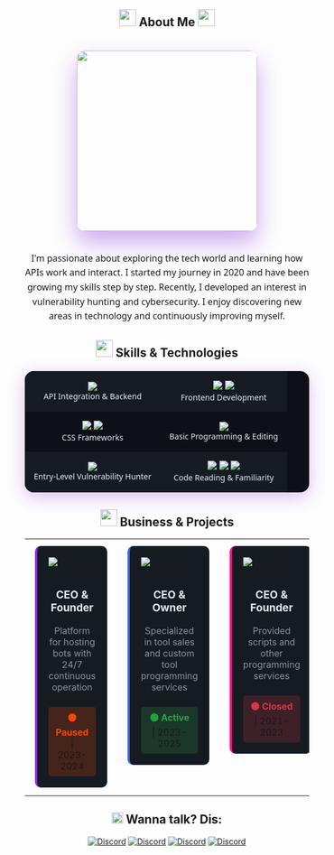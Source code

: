 
<h2 align="center">
  <img src="https://media.giphy.com/media/iY8CRBdQXODJSCERIr/giphy.gif" width="30" height="30"> 
  <b>About Me</b>
  <img src="https://media.giphy.com/media/iY8CRBdQXODJSCERIr/giphy.gif" width="30" height="30">
</h2>

<div align="center">
  <img src="https://media.giphy.com/media/qgQUggAC3Pfv687qPC/giphy.gif" width="320px" style="border-radius: 15px; box-shadow: 0 20px 40px rgba(138, 43, 226, 0.4); margin: 20px 0;">
</div>

<p align="center" style="font-family: 'Segoe UI', Arial, sans-serif; font-size: 16px; line-height: 1.6;">
I'm passionate about exploring the tech world and learning how APIs work and interact. I started my journey in 2020 and have been growing my skills step by step. Recently, I developed an interest in vulnerability hunting and cybersecurity. I enjoy discovering new areas in technology and continuously improving myself.
</p>

<h2 align="center">
  <img src="https://media2.giphy.com/media/QssGEmpkyEOhBCb7e1/giphy.gif?cid=ecf05e47a0n3gi1bfqntqmob8g9aid1oyj2wr3ds3mg700bl&rid=giphy.gif" width="30" height="30"> 
  <b>Skills & Technologies</b>
</h2>

<div align="center">
  <table style="background-color: #0d1117; border: none; border-radius: 16px; overflow: hidden; box-shadow: 0 8px 30px rgba(138, 43, 226, 0.3); margin: 20px auto;">
    <tr style="background-color: #161b22;">
      <td align="center" style="padding: 16px;">
        <img src="https://img.shields.io/badge/Python-3776AB?style=for-the-badge&logo=python&logoColor=white&labelColor=151515">
        <br><span style="color: #e6edf3; font-family: 'Segoe UI', sans-serif; font-size: 14px;">API Integration & Backend</span>
      </td>
      <td align="center" style="padding: 16px;">
        <img src="https://img.shields.io/badge/HTML5-E34F26?style=for-the-badge&logo=html5&logoColor=white&labelColor=151515">
        <img src="https://img.shields.io/badge/CSS3-1572B6?style=for-the-badge&logo=css3&logoColor=white&labelColor=151515">
        <br><span style="color: #e6edf3; font-family: 'Segoe UI', sans-serif; font-size: 14px;">Frontend Development</span>
      </td>
    </tr>
    <tr style="background-color: #0d1117;">
      <td align="center" style="padding: 16px;">
        <img src="https://img.shields.io/badge/Bootstrap-7952B3?style=for-the-badge&logo=bootstrap&logoColor=white&labelColor=151515">
        <img src="https://img.shields.io/badge/Tailwind_CSS-38B2AC?style=for-the-badge&logo=tailwind-css&logoColor=white&labelColor=151515">
        <br><span style="color: #e6edf3; font-family: 'Segoe UI', sans-serif; font-size: 14px;">CSS Frameworks</span>
      </td>
      <td align="center" style="padding: 16px;">
        <img src="https://img.shields.io/badge/C++-00599C?style=for-the-badge&logo=c%2B%2B&logoColor=white&labelColor=151515">
        <br><span style="color: #e6edf3; font-family: 'Segoe UI', sans-serif; font-size: 14px;">Basic Programming & Editing</span>
      </td>
    </tr>
    <tr style="background-color: #161b22;">
      <td align="center" style="padding: 16px;">
        <img src="https://img.shields.io/badge/Security-FF5733?style=for-the-badge&logo=hackaday&logoColor=white&labelColor=151515">
        <br><span style="color: #e6edf3; font-family: 'Segoe UI', sans-serif; font-size: 14px;">Entry-Level Vulnerability Hunter	</span>
      </td>
      <td align="center" style="padding: 16px;">
        <img src="https://img.shields.io/badge/Lua-2C2D72?style=for-the-badge&logo=lua&logoColor=white&labelColor=151515">
        <img src="https://img.shields.io/badge/JavaScript-F7DF1E?style=for-the-badge&logo=javascript&logoColor=black&labelColor=151515">
        <img src="https://img.shields.io/badge/Go-00ADD8?style=for-the-badge&logo=go&logoColor=white&labelColor=151515">
        <br><span style="color: #e6edf3; font-family: 'Segoe UI', sans-serif; font-size: 14px;">Code Reading & Familiarity</span>
      </td>
    </tr>
  </table>
</div>

<h2 align="center">
  <img src="https://media.giphy.com/media/RbDKaczqWovIugyJmW/giphy.gif" width="30" height="30"> 
  <b>Business & Projects</b>
</h2>

<div align="center">

<table width="100%" border="0" cellspacing="0" cellpadding="0">
  <tr>
    <td align="center" width="33%" valign="top">
      <div style="margin: 10px; padding: 20px; border-radius: 10px; border-left: 4px solid #8A2BE2; background-color: #161b22;">
        <img src="https://img.shields.io/badge/TimeHost-8A2BE2?style=for-the-badge&logo=server-fault&logoColor=white" alt="TimeHost">
        <h3 style="color: #e6edf3; margin-top: 15px;">CEO & Founder</h3>
        <p style="color: #8b949e; margin: 10px 0;">Platform for hosting bots with 24/7 continuous operation</p>
        <div style="margin-top: 15px; padding: 8px 12px; border-radius: 5px; background-color: rgba(255, 69, 0, 0.2); display: inline-block;">
          <span style="color: #ff4500; font-weight: bold;">⚫ Paused</span> | 2023-2024
        </div>
      </div>
    </td>
    <td align="center" width="33%" valign="top">
      <div style="margin: 10px; padding: 20px; border-radius: 10px; border-left: 4px solid #4169E1; background-color: #161b22;">
        <img src="https://img.shields.io/badge/BLUE_Tools-4169E1?style=for-the-badge&logo=codechef&logoColor=white" alt="BLUE Tools">
        <h3 style="color: #e6edf3; margin-top: 15px;">CEO & Owner</h3>
        <p style="color: #8b949e; margin: 10px 0;">Specialized in tool sales and custom tool programming services</p>
        <div style="margin-top: 15px; padding: 8px 12px; border-radius: 5px; background-color: rgba(40, 167, 69, 0.2); display: inline-block;">
          <span style="color: #28a745; font-weight: bold;">🟢 Active</span> | 2023-2025
        </div>
      </div>
    </td>
    <td align="center" width="33%" valign="top">
      <div style="margin: 10px; padding: 20px; border-radius: 10px; border-left: 4px solid #FF1493; background-color: #161b22;">
        <img src="https://img.shields.io/badge/KmSt_Scripts-FF1493?style=for-the-badge&logo=lua&logoColor=white" alt="KmSt Scripts">
        <h3 style="color: #e6edf3; margin-top: 15px;">CEO & Founder</h3>
        <p style="color: #8b949e; margin: 10px 0;">Provided scripts and other programming services</p>
        <div style="margin-top: 15px; padding: 8px 12px; border-radius: 5px; background-color: rgba(220, 53, 69, 0.2); display: inline-block;">
          <span style="color: #dc3545; font-weight: bold;">⚫ Closed</span> | 2021-2023
        </div>
      </div>
    </td>
  </tr>
</table>

</div>

<h2 align="center">
  <img src="https://assets-global.website-files.com/6257adef93867e50d84d30e2/636e0a6a49cf127bf92de1e2_icon_clyde_blurple_RGB.png" width="20" height="20">
  Wanna talk? Dis:
</h2>

<p align="center">
  <a href="#"><img src="https://img.shields.io/badge/@_._i-5865F2?style=for-the-badge&logo=discord&logoColor=white" alt="Discord"></a>
  <a href="#"><img src="https://img.shields.io/badge/@.5c-5865F2?style=for-the-badge&logo=discord&logoColor=white" alt="Discord"></a>
  <a href="#"><img src="https://img.shields.io/badge/@l8k-5865F2?style=for-the-badge&logo=discord&logoColor=white" alt="Discord"></a>
  <a href="#"><img src="https://img.shields.io/badge/@hb9-5865F2?style=for-the-badge&logo=discord&logoColor=white" alt="Discord"></a>
</p>





